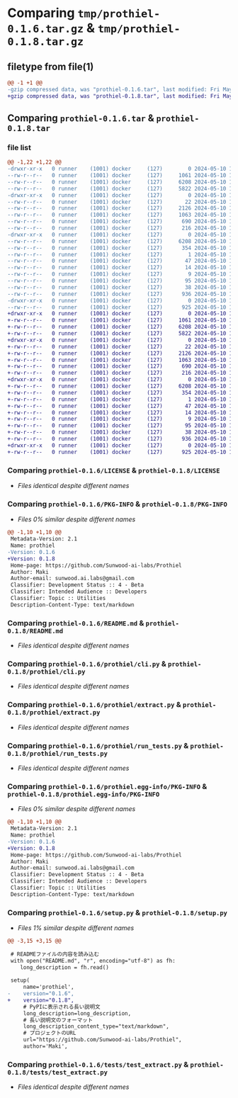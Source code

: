 # Comparing `tmp/prothiel-0.1.6.tar.gz` & `tmp/prothiel-0.1.8.tar.gz`

## filetype from file(1)

```diff
@@ -1 +1 @@
-gzip compressed data, was "prothiel-0.1.6.tar", last modified: Fri May 10 13:45:59 2024, max compression
+gzip compressed data, was "prothiel-0.1.8.tar", last modified: Fri May 10 13:59:10 2024, max compression
```

## Comparing `prothiel-0.1.6.tar` & `prothiel-0.1.8.tar`

### file list

```diff
@@ -1,22 +1,22 @@
-drwxr-xr-x   0 runner    (1001) docker     (127)        0 2024-05-10 13:45:59.166335 prothiel-0.1.6/
--rw-r--r--   0 runner    (1001) docker     (127)     1061 2024-05-10 13:45:53.000000 prothiel-0.1.6/LICENSE
--rw-r--r--   0 runner    (1001) docker     (127)     6208 2024-05-10 13:45:59.166335 prothiel-0.1.6/PKG-INFO
--rw-r--r--   0 runner    (1001) docker     (127)     5822 2024-05-10 13:45:53.000000 prothiel-0.1.6/README.md
-drwxr-xr-x   0 runner    (1001) docker     (127)        0 2024-05-10 13:45:59.166335 prothiel-0.1.6/prothiel/
--rw-r--r--   0 runner    (1001) docker     (127)       22 2024-05-10 13:45:53.000000 prothiel-0.1.6/prothiel/__init__.py
--rw-r--r--   0 runner    (1001) docker     (127)     2126 2024-05-10 13:45:53.000000 prothiel-0.1.6/prothiel/cli.py
--rw-r--r--   0 runner    (1001) docker     (127)     1063 2024-05-10 13:45:53.000000 prothiel-0.1.6/prothiel/extract.py
--rw-r--r--   0 runner    (1001) docker     (127)      690 2024-05-10 13:45:53.000000 prothiel-0.1.6/prothiel/run_tests.py
--rw-r--r--   0 runner    (1001) docker     (127)      216 2024-05-10 13:45:53.000000 prothiel-0.1.6/prothiel/utils.py
-drwxr-xr-x   0 runner    (1001) docker     (127)        0 2024-05-10 13:45:59.166335 prothiel-0.1.6/prothiel.egg-info/
--rw-r--r--   0 runner    (1001) docker     (127)     6208 2024-05-10 13:45:59.000000 prothiel-0.1.6/prothiel.egg-info/PKG-INFO
--rw-r--r--   0 runner    (1001) docker     (127)      354 2024-05-10 13:45:59.000000 prothiel-0.1.6/prothiel.egg-info/SOURCES.txt
--rw-r--r--   0 runner    (1001) docker     (127)        1 2024-05-10 13:45:59.000000 prothiel-0.1.6/prothiel.egg-info/dependency_links.txt
--rw-r--r--   0 runner    (1001) docker     (127)       47 2024-05-10 13:45:59.000000 prothiel-0.1.6/prothiel.egg-info/entry_points.txt
--rw-r--r--   0 runner    (1001) docker     (127)       14 2024-05-10 13:45:59.000000 prothiel-0.1.6/prothiel.egg-info/requires.txt
--rw-r--r--   0 runner    (1001) docker     (127)        9 2024-05-10 13:45:59.000000 prothiel-0.1.6/prothiel.egg-info/top_level.txt
--rw-r--r--   0 runner    (1001) docker     (127)       95 2024-05-10 13:45:53.000000 prothiel-0.1.6/pyproject.toml
--rw-r--r--   0 runner    (1001) docker     (127)       38 2024-05-10 13:45:59.166335 prothiel-0.1.6/setup.cfg
--rw-r--r--   0 runner    (1001) docker     (127)      936 2024-05-10 13:45:53.000000 prothiel-0.1.6/setup.py
-drwxr-xr-x   0 runner    (1001) docker     (127)        0 2024-05-10 13:45:59.166335 prothiel-0.1.6/tests/
--rw-r--r--   0 runner    (1001) docker     (127)      925 2024-05-10 13:45:53.000000 prothiel-0.1.6/tests/test_extract.py
+drwxr-xr-x   0 runner    (1001) docker     (127)        0 2024-05-10 13:59:10.756093 prothiel-0.1.8/
+-rw-r--r--   0 runner    (1001) docker     (127)     1061 2024-05-10 13:59:05.000000 prothiel-0.1.8/LICENSE
+-rw-r--r--   0 runner    (1001) docker     (127)     6208 2024-05-10 13:59:10.756093 prothiel-0.1.8/PKG-INFO
+-rw-r--r--   0 runner    (1001) docker     (127)     5822 2024-05-10 13:59:05.000000 prothiel-0.1.8/README.md
+drwxr-xr-x   0 runner    (1001) docker     (127)        0 2024-05-10 13:59:10.756093 prothiel-0.1.8/prothiel/
+-rw-r--r--   0 runner    (1001) docker     (127)       22 2024-05-10 13:59:05.000000 prothiel-0.1.8/prothiel/__init__.py
+-rw-r--r--   0 runner    (1001) docker     (127)     2126 2024-05-10 13:59:05.000000 prothiel-0.1.8/prothiel/cli.py
+-rw-r--r--   0 runner    (1001) docker     (127)     1063 2024-05-10 13:59:05.000000 prothiel-0.1.8/prothiel/extract.py
+-rw-r--r--   0 runner    (1001) docker     (127)      690 2024-05-10 13:59:05.000000 prothiel-0.1.8/prothiel/run_tests.py
+-rw-r--r--   0 runner    (1001) docker     (127)      216 2024-05-10 13:59:05.000000 prothiel-0.1.8/prothiel/utils.py
+drwxr-xr-x   0 runner    (1001) docker     (127)        0 2024-05-10 13:59:10.756093 prothiel-0.1.8/prothiel.egg-info/
+-rw-r--r--   0 runner    (1001) docker     (127)     6208 2024-05-10 13:59:10.000000 prothiel-0.1.8/prothiel.egg-info/PKG-INFO
+-rw-r--r--   0 runner    (1001) docker     (127)      354 2024-05-10 13:59:10.000000 prothiel-0.1.8/prothiel.egg-info/SOURCES.txt
+-rw-r--r--   0 runner    (1001) docker     (127)        1 2024-05-10 13:59:10.000000 prothiel-0.1.8/prothiel.egg-info/dependency_links.txt
+-rw-r--r--   0 runner    (1001) docker     (127)       47 2024-05-10 13:59:10.000000 prothiel-0.1.8/prothiel.egg-info/entry_points.txt
+-rw-r--r--   0 runner    (1001) docker     (127)       14 2024-05-10 13:59:10.000000 prothiel-0.1.8/prothiel.egg-info/requires.txt
+-rw-r--r--   0 runner    (1001) docker     (127)        9 2024-05-10 13:59:10.000000 prothiel-0.1.8/prothiel.egg-info/top_level.txt
+-rw-r--r--   0 runner    (1001) docker     (127)       95 2024-05-10 13:59:05.000000 prothiel-0.1.8/pyproject.toml
+-rw-r--r--   0 runner    (1001) docker     (127)       38 2024-05-10 13:59:10.756093 prothiel-0.1.8/setup.cfg
+-rw-r--r--   0 runner    (1001) docker     (127)      936 2024-05-10 13:59:05.000000 prothiel-0.1.8/setup.py
+drwxr-xr-x   0 runner    (1001) docker     (127)        0 2024-05-10 13:59:10.756093 prothiel-0.1.8/tests/
+-rw-r--r--   0 runner    (1001) docker     (127)      925 2024-05-10 13:59:05.000000 prothiel-0.1.8/tests/test_extract.py
```

### Comparing `prothiel-0.1.6/LICENSE` & `prothiel-0.1.8/LICENSE`

 * *Files identical despite different names*

### Comparing `prothiel-0.1.6/PKG-INFO` & `prothiel-0.1.8/PKG-INFO`

 * *Files 0% similar despite different names*

```diff
@@ -1,10 +1,10 @@
 Metadata-Version: 2.1
 Name: prothiel
-Version: 0.1.6
+Version: 0.1.8
 Home-page: https://github.com/Sunwood-ai-labs/Prothiel
 Author: Maki
 Author-email: sunwood.ai.labs@gmail.com
 Classifier: Development Status :: 4 - Beta
 Classifier: Intended Audience :: Developers
 Classifier: Topic :: Utilities
 Description-Content-Type: text/markdown
```

### Comparing `prothiel-0.1.6/README.md` & `prothiel-0.1.8/README.md`

 * *Files identical despite different names*

### Comparing `prothiel-0.1.6/prothiel/cli.py` & `prothiel-0.1.8/prothiel/cli.py`

 * *Files identical despite different names*

### Comparing `prothiel-0.1.6/prothiel/extract.py` & `prothiel-0.1.8/prothiel/extract.py`

 * *Files identical despite different names*

### Comparing `prothiel-0.1.6/prothiel/run_tests.py` & `prothiel-0.1.8/prothiel/run_tests.py`

 * *Files identical despite different names*

### Comparing `prothiel-0.1.6/prothiel.egg-info/PKG-INFO` & `prothiel-0.1.8/prothiel.egg-info/PKG-INFO`

 * *Files 0% similar despite different names*

```diff
@@ -1,10 +1,10 @@
 Metadata-Version: 2.1
 Name: prothiel
-Version: 0.1.6
+Version: 0.1.8
 Home-page: https://github.com/Sunwood-ai-labs/Prothiel
 Author: Maki
 Author-email: sunwood.ai.labs@gmail.com
 Classifier: Development Status :: 4 - Beta
 Classifier: Intended Audience :: Developers
 Classifier: Topic :: Utilities
 Description-Content-Type: text/markdown
```

### Comparing `prothiel-0.1.6/setup.py` & `prothiel-0.1.8/setup.py`

 * *Files 1% similar despite different names*

```diff
@@ -3,15 +3,15 @@
 
 # READMEファイルの内容を読み込む
 with open("README.md", "r", encoding="utf-8") as fh:
    long_description = fh.read()
 
 setup(
     name='prothiel',
-    version="0.1.6",
+    version="0.1.8",
     # PyPIに表示される長い説明文
     long_description=long_description,
     # 長い説明文のフォーマット
     long_description_content_type="text/markdown",
     # プロジェクトのURL
     url="https://github.com/Sunwood-ai-labs/Prothiel",
     author='Maki',
```

### Comparing `prothiel-0.1.6/tests/test_extract.py` & `prothiel-0.1.8/tests/test_extract.py`

 * *Files identical despite different names*

